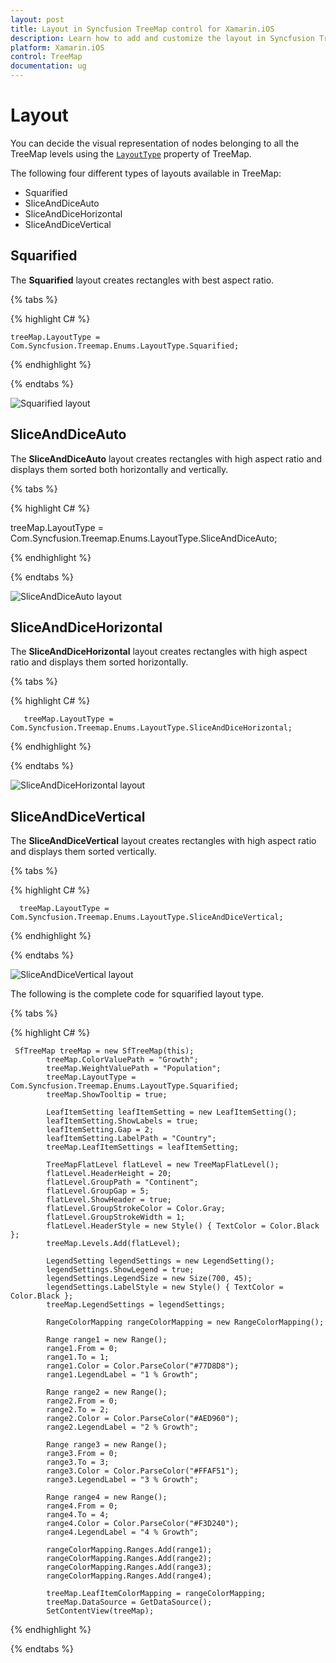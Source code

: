 ```yaml
---
layout: post
title: Layout in Syncfusion TreeMap control for Xamarin.iOS
description: Learn how to add and customize the layout in Syncfusion TreeMap control
platform: Xamarin.iOS
control: TreeMap
documentation: ug
---
```


# Layout

You can decide the visual representation of nodes belonging to all the TreeMap levels using the [`LayoutType`](https://help.syncfusion.com/cr/cref_files/xamarin-ios/Syncfusion.SfTreeMap.iOS~Syncfusion.SfTreeMap.iOS.SFTreeMap~LayoutType.html) property of TreeMap.

The following four different types of layouts available in TreeMap:

* Squarified
* SliceAndDiceAuto
* SliceAndDiceHorizontal
* SliceAndDiceVertical

## Squarified

The **Squarified** layout creates rectangles with best aspect ratio.

{% tabs %}  

{% highlight C# %} 
      
    treeMap.LayoutType = Com.Syncfusion.Treemap.Enums.LayoutType.Squarified;

{% endhighlight %}

{% endtabs %}  

![Squarified layout](Getting-Started_images/Squarified.png)

## SliceAndDiceAuto

The **SliceAndDiceAuto** layout creates rectangles with high aspect ratio and displays them sorted both horizontally and vertically.

{% tabs %} 

{% highlight C# %} 

   treeMap.LayoutType = Com.Syncfusion.Treemap.Enums.LayoutType.SliceAndDiceAuto;

{% endhighlight %}

{% endtabs %}  

![SliceAndDiceAuto layout](Getting-Started_images/SliceAndDiceAuto.png)

## SliceAndDiceHorizontal

The **SliceAndDiceHorizontal** layout creates rectangles with high aspect ratio and displays them sorted horizontally.

{% tabs %}  

{% highlight C# %} 

       treeMap.LayoutType = Com.Syncfusion.Treemap.Enums.LayoutType.SliceAndDiceHorizontal;

{% endhighlight %}

{% endtabs %}  

![SliceAndDiceHorizontal layout](Getting-Started_images/SliceAndDiceHorizontal.png)

## SliceAndDiceVertical

The **SliceAndDiceVertical** layout creates rectangles with high aspect ratio and displays them sorted vertically.

{% tabs %}  

{% highlight C# %} 

      treeMap.LayoutType = Com.Syncfusion.Treemap.Enums.LayoutType.SliceAndDiceVertical;

{% endhighlight %}

{% endtabs %}  

![SliceAndDiceVertical layout](Getting-Started_images/SliceAndDiceVertical.png)

The following is the complete code for squarified layout type.

{% tabs %}  

{% highlight C# %} 

     SfTreeMap treeMap = new SfTreeMap(this);
            treeMap.ColorValuePath = "Growth";
            treeMap.WeightValuePath = "Population";
            treeMap.LayoutType = Com.Syncfusion.Treemap.Enums.LayoutType.Squarified;
            treeMap.ShowTooltip = true;
           
            LeafItemSetting leafItemSetting = new LeafItemSetting();
            leafItemSetting.ShowLabels = true;
            leafItemSetting.Gap = 2;
            leafItemSetting.LabelPath = "Country";
            treeMap.LeafItemSettings = leafItemSetting;

            TreeMapFlatLevel flatLevel = new TreeMapFlatLevel();
            flatLevel.HeaderHeight = 20;
            flatLevel.GroupPath = "Continent";
            flatLevel.GroupGap = 5;
            flatLevel.ShowHeader = true;
            flatLevel.GroupStrokeColor = Color.Gray;
            flatLevel.GroupStrokeWidth = 1;
            flatLevel.HeaderStyle = new Style() { TextColor = Color.Black };
            treeMap.Levels.Add(flatLevel);

            LegendSetting legendSettings = new LegendSetting();
            legendSettings.ShowLegend = true;
            legendSettings.LegendSize = new Size(700, 45);
            legendSettings.LabelStyle = new Style() { TextColor = Color.Black };
            treeMap.LegendSettings = legendSettings;

            RangeColorMapping rangeColorMapping = new RangeColorMapping();

            Range range1 = new Range();
            range1.From = 0;
            range1.To = 1;
            range1.Color = Color.ParseColor("#77D8D8");
            range1.LegendLabel = "1 % Growth";

            Range range2 = new Range();
            range2.From = 0;
            range2.To = 2;
            range2.Color = Color.ParseColor("#AED960");
            range2.LegendLabel = "2 % Growth";

            Range range3 = new Range();
            range3.From = 0;
            range3.To = 3;
            range3.Color = Color.ParseColor("#FFAF51");
            range3.LegendLabel = "3 % Growth";

            Range range4 = new Range();
            range4.From = 0;
            range4.To = 4;
            range4.Color = Color.ParseColor("#F3D240");
            range4.LegendLabel = "4 % Growth";

            rangeColorMapping.Ranges.Add(range1);
            rangeColorMapping.Ranges.Add(range2);
            rangeColorMapping.Ranges.Add(range3);
            rangeColorMapping.Ranges.Add(range4);

            treeMap.LeafItemColorMapping = rangeColorMapping;
            treeMap.DataSource = GetDataSource();
            SetContentView(treeMap);

{% endhighlight %}

{% endtabs %}  
